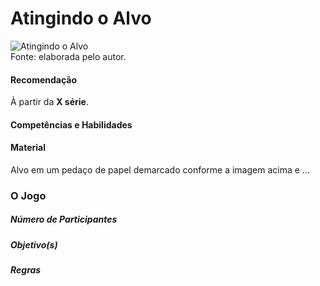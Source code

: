 # Atingindo o Alvo  

![Atingindo o Alvo](/imagens/jogos/.png "Atingindo o Alvo")  
Fonte: elaborada pelo autor.  

#### <i class="fa fa-thumbs-o-up"></i> Recomendação  
À partir da **X série**.  

#### <i class="fa fa-child"></i> Competências e Habilidades  

#### <i class="fa fa-scissors"></i> Material  
Alvo em um pedaço de papel demarcado conforme a imagem acima e ...  

### <div class="row text-center">O Jogo</div>  
##### <i class="fa fa-users"></i> Número de Participantes  


##### <i class="fa fa-trophy"></i> Objetivo(s)  


##### <i class="fa fa-thumb-tack"></i> Regras  
